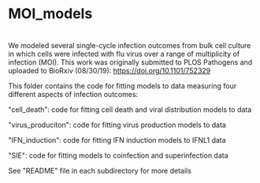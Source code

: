# MOI_models
# 
We modeled several single-cycle infection outcomes from bulk cell
culture in which cells were infected with flu virus over a range of
multiplicity of infection (MOI). This work was originally submitted to
PLOS Pathogens and uploaded to BioRxiv (08/30/19):
https://doi.org/10.1101/752329

This folder contains the code for fitting models to data measuring four
different aspects of infection outcomes:

"cell_death": code for fitting cell death and viral distribution models to data

"virus_produciton": code for fitting virus production models to data 

"IFN_induction": code for fitting IFN induction models to IFNL1 data 

"SIE": code for fitting models to coinfection and superinfection data


See "README" file in each subdirectory for more details

